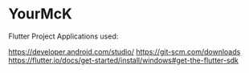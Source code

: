 # YourMcK
Flutter Project
Applications used:






https://developer.android.com/studio/
https://git-scm.com/downloads
https://flutter.io/docs/get-started/install/windows#get-the-flutter-sdk
